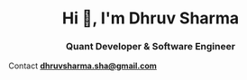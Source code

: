 
<h1 align="center">Hi 👋, I'm Dhruv Sharma</h1>
<h3 align="center">Quant Developer & Software Engineer</h3>

Contact **dhruvsharma.sha@gmail.com**
